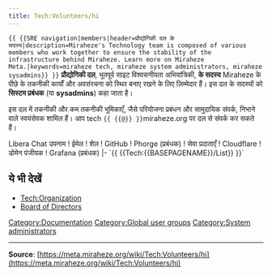```yaml
---
title: Tech:Volunteers/hi
---
```


 `{{ {{SRE navigation|members|header=प्रौद्योगिकी दल के सदस्य|description=Miraheze's Technology team is composed of various members who work together to ensure the stability of the infrastructure behind Miraheze. Learn more on Miraheze Meta.|keywords=miraheze tech, miraheze system administrators, miraheze sysadmins}} }}`
**प्रौद्योगिकी दल**, भूतपूर्व साइट विश्वसनीयता अभियांत्रिकी, **के सदस्य** Miraheze के पीछे के तकनीकी कार्यों और अवसंरचना को स्थिर बनाए रखने के लिए ज़िम्मेदार हैं। इस दल के सदस्यों को **सिस्टम प्रबंधक** (या **sysadmins**) कहा जाता है।

इस दल में तकनीकी और कम तकनीकी भूमिकाएँ, जैसे परियोजना प्रबंधन और सामुदायिक संपर्क, निभाने वाले स्वयंसेवक शामिल हैं। आप tech `{{ {{@}} }}`miraheze.org पर दल से संपर्क कर सकते हैं।

<div style="width: 100%; overflow: auto;>
{| class="wikitable center"
|-
! class="unsortable"| [ `{{ {{fullurl:Tech:Volunteers/List|action=edit}} }}` +/-]
! नाम और भूमिका
! [IRC](https://meta.miraheze.org/wiki/Special:MyLanguage/IRC) पर <br /> Libera Chat उपनाम
! ईमेल
! शेल
! GitHub
! Phorge (प्रबंधक)
! सेवा प्रदाताएँ
! Cloudflare
! डोमेन पंजीयक
! Grafana (प्रबंधक)
|- `{{ {{Tech:{{BASEPAGENAME}}/List}} }}`

## ये भी देखें 

* [Tech:Organization](/tech-docs/techorganization.md)
* [Board of Directors](https://meta.miraheze.org/wiki/Board_of_Directors)

[Category:Documentation](https://meta.miraheze.org/wiki/Category:Documentation)
[Category:Global user groups](https://meta.miraheze.org/wiki/Category:Global_user_groups)
[Category:System administrators](https://meta.miraheze.org/wiki/Category:System_administrators)

----
**Source**: [https://meta.miraheze.org/wiki/Tech:Volunteers/hi](https://meta.miraheze.org/wiki/Tech:Volunteers/hi)